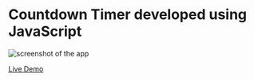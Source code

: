# Countdown Timer developed using JavaScript
 
![screenshot of the app](https://raw.githubusercontent.com/praveenorugantitech/praveenorugantitech-javascript/master/0_Projects/praveenorugantitech-countdown-timer/screenshot.PNG "Countdown Timer")


[Live Demo](https://praveenorugantitech.github.io/praveenorugantitech-javascript/0_Projects/praveenorugantitech-countdown-timer/Demo)


